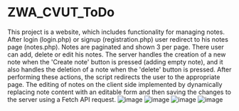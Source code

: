 # ZWA_CVUT_ToDo
This project is a website, which includes functionality for managing notes. After login (login.php) or signup (registration.php) user redirect to his notes page (notes.php). Notes are paginated and shown 3 per page. There user can add, delete or edit his notes. The server handles the creation of a new note when the 'Create note' button is pressed (adding empty note), and it also handles the deletion of a note when the 'delete' button is pressed. After performing these actions, the script redirects the user to the appropriate page. The editing of notes on the client side implemented by dynamically replacing note content with an editable form and then saving the changes to the server using a Fetch API request. 
![image](https://github.com/ofgot/CVUT-ZWA-project-ToDo/assets/113288163/bac2d1f9-56c3-4f7e-a7b6-590c9ad2bf89)
![image](https://github.com/ofgot/CVUT-ZWA-project-ToDo/assets/113288163/42db0ae1-5939-4bc2-85ac-b2c2e860d246)
![image](https://github.com/ofgot/CVUT-ZWA-project-ToDo/assets/113288163/52c4e66d-2c31-4709-a2db-964161b72f08)
![image](https://github.com/ofgot/CVUT-ZWA-project-ToDo/assets/113288163/11af84f9-2f0d-411c-a84f-06fc01a11079)
